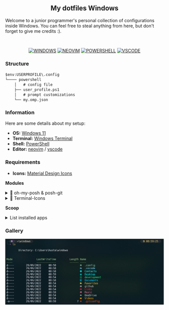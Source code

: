<p align="center">

<div align="center">

## My dotfiles Windows 

</div>

<spam>
Welcome to a junior programmer's personal collection of configurations inside Windows.
You can feel free to steal anything from here, but don't forget to give me credits :). 
</spam>

</p>

<br>

<div align='center'>

[![WINDOWS](https://img.shields.io/badge/Windows11-2C333E?style=flat-square&logo=windows&logoColor=blue)](https://)
[![NEOVIM](https://img.shields.io/badge/Neovim-2C333E?style=flat-square&logo=neovim&logoColor=559534)](https://)
[![POWERSHELL](https://img.shields.io/badge/PowerShell-2C333E?style=flat-square&logo=powershell)](https://)
[![VSCODE](https://img.shields.io/badge/VScode-2C333E?style=flat-square&logo=visualstudiocode&logoColor=3CA9F2)](https://)

</div>

### Structure

```
$env:USERPROFILE\.config
└──── powershell  
    │   # config file
    ├── user_profile.ps1
    │   # prompt customizations
    └── my.omp.json
```
### Information

Here are some details about my setup:

*   **OS:** [Windows 11](https://www.microsoft.com/es-es/software-download/windows11)
*   **Terminal:** [Windows Terminal](https://github.com/microsoft/terminal)
*   **Shell:** [PowerShell](https://learn.microsoft.com/en-us/powershell/)
*   **Editor:** [neovim](https://neovim.io/) / [vscode](https://code.visualstudio.com/)

### Requirements

* **Icons:** [Material Design Icons](https://pictogrammers.com/libraries/)

**Modules**

<details>

<summary>🎏 oh-my-posh & posh-git</summary>

```powershell
Install-Module posh-git -Scope CurrentUser -Force
Install-Module oh-my-posh -Scope CurrentUser -Force
```
</details>
<details>
<summary>🎄 Terminal-Icons</summary>

```powershell
Install-Module -Name Terminal-Icons -Repository PSGallery -Force
```
</details>

**Scoop**

<details>

<summary>List installed apps</summary>

apps:
    `bat`, `gsudo`, `cur`, `glow`, `ttyper`, `unrar`, `7zip`, `zip`
```powershell
scoop install app
```

</details>


### Gallery

![screenshot_1](./doc/images/screenshot-1.png)
